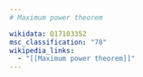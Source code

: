 ```yaml
---
# Maximum power theorem

wikidata: Q17103352
msc_classification: "78"
wikipedia_links:
  - "[[Maximum power theorem]]"
---
```

